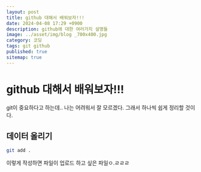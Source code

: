 ```yaml
---
layout: post
title: github 대해서 배워보자!!!
date: 2024-04-08 17:29 +0900
description: github에 대한 여러가지 설명들
image: ../asset/img/blog _700x400.jpg
category: 코딩
tags: git github
published: true
sitemap: true
---
```


# github 대해서 배워보자!!!
git이 중요하다고 하는데.. 나는 어려워서 잘 모르겠다.
그래서 하나씩 쉽게 정리할 것이다.

## 데이터 올리기
````bash
git add .
````
이렇게 작성하면 파일이 업로드 하고 싶은 파일ㅇ.ㄹㄹㄹ
